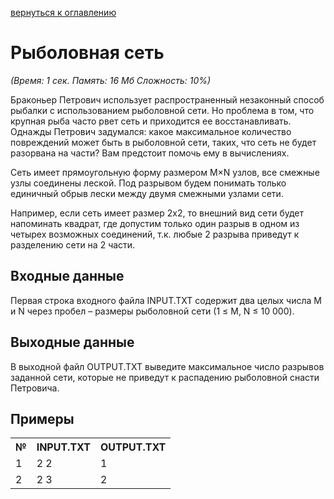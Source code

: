 <a href="/README.md">вернуться к оглавлению</a><br>

<h1>Рыболовная сеть</h1>
<i>(Время: 1&nbsp;сек. Память: 16 Мб&nbsp;Сложность: 10%)</i>

<p class=text>
Браконьер Петрович использует распространенный незаконный способ рыбалки с использованием рыболовной сети. Но проблема в том, что крупная рыба часто рвет сеть и приходится ее восстанавливать. Однажды Петрович задумался: какое максимальное количество повреждений может быть в рыболовной сети, таких, что сеть не будет разорвана на части? Вам предстоит помочь ему в вычислениях.
</p>
<p class=text>
Сеть имеет прямоугольную форму размером M&#215;N узлов, все смежные узлы соединены леской. Под разрывом будем понимать только единичный обрыв лески между двумя смежными узлами сети. 
</p>
<p class=text>
Например, если сеть имеет размер 2х2, то внешний вид сети будет напоминать квадрат, где допустим только один разрыв в одном из четырех возможных соединений, т.к. любые 2 разрыва приведут к разделению сети на 2 части.
</p>

<h2>Входные данные</h2>

<p class=text>
Первая строка входного файла INPUT.TXT содержит два целых числа M и N через пробел – размеры рыболовной сети (1 &#8804; M, N &#8804; 10 000).
</p>

<h2>Выходные данные</h2>

<p class=text>
В выходной файл OUTPUT.TXT выведите максимальное число разрывов заданной сети, которые не приведут к распадению рыболовной снасти Петровича.
</p>

<h2>Примеры</h2>

<table>
<tr><th>№</th><th>INPUT.TXT</th><th>OUTPUT.TXT</th></tr>
<tr><td>1</td><td>2 2</td><td>1</td></tr>
<tr><td>2</td><td>2 3</td><td>2</td></tr>
</table>